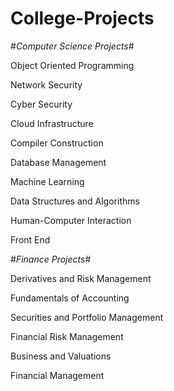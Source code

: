 # College-Projects
#*Computer Science Projects*#

Object Oriented Programming

Network Security

Cyber Security

Cloud Infrastructure

Compiler Construction

Database Management

Machine Learning

Data Structures and Algorithms

Human-Computer Interaction

Front End

#*Finance Projects*#

Derivatives and Risk Management

Fundamentals of Accounting

Securities and Portfolio Management

Financial Risk Management

Business and Valuations

Financial Management
